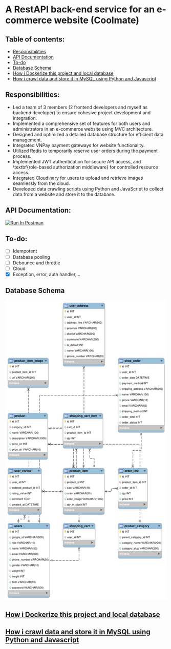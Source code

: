 # A RestAPI back-end service for an e-commerce website (Coolmate)

## Table of contents:
- [ Responsibilities](#head1)
- [API Documentation](#postman)
- [ To-do](#head2)
- [ Database Schema](#head3)
- [ How i Dockerize this project and local database](#head4)
- [ How i crawl data and store it in MySQL using Python and Javascript](#head6)

<a id="head1"></a>
## Responsibilities:
- Led a team of 3 members (2 frontend developers and myself as backend developer) to ensure cohesive project development and integration.
- Implemented a comprehensive set of features for both users and administrators in an e-commerce website using MVC architecture.
- Designed and optimized a detailed database structure for efficient data management.
- Integrated VNPay payment gateways for website functionality.
- Utilized Redis to temporarily reserve user orders during the payment process.
- Implemented JWT authentication for secure API access, and \textbf{role-based authorization middleware} for controlled resource access.
- Integrated Cloudinary for users to upload and retrieve images seamlessly from the cloud.
- Developed data crawling scripts using Python and JavaScript to collect data from a website and store it to the database.

<a id="postman"></a>
## API Documentation:
[<img src="https://run.pstmn.io/button.svg" alt="Run In Postman" style="width: 128px; height: 32px;">](https://app.getpostman.com/run-collection/29780789-24926342-d6a6-4b97-95cf-1676ab7b06ce?action=collection%2Ffork&source=rip_markdown&collection-url=entityId%3D29780789-24926342-d6a6-4b97-95cf-1676ab7b06ce%26entityType%3Dcollection%26workspaceId%3De0887007-fb8c-4887-9406-723e532eecd0)

<a id="head2"></a>
## To-do:
- [ ] Idempotent
- [ ] Database pooling
- [ ] Debounce and throttle
- [ ] Cloud
- [x] Exception, error, auth handler,...

<a id="head3"></a>
## Database Schema

![coolmate_diagram.png](coolmate_diagram.png)

<a id="head4"></a>
## [How i Dockerize this project and local database](https://toilacube.hashnode.dev/i-should-have-learned-docker-earlier)

<a id="head6"></a>
## [How i crawl data and store it in MySQL using Python and Javascript](https://github.com/toilacube/coolmate-data)
